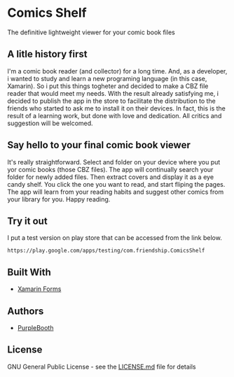 # Comics Shelf

The definitive lightweight viewer for your comic book files

## A litle history first

I'm a comic book reader (and collector) for a long time. And, as a developer, i wanted to study and learn a new programing language (in this case, Xamarin). So i put this things togheter and decided to make a CBZ file reader that would meet my needs. 
With the result already satisfying me, i decided to publish the app in the store to facilitate the distribution to the friends who started to ask me to install it on their devices. 
In fact, this is the result of a learning work, but done with love and dedication. All critics and suggestion will be welcomed. 

## Say hello to your final comic book viewer

It's really straightforward.
Select and folder on your device where you put yor comic books (those CBZ files).
The app will continually search your folder for newly added files.
Then extract covers and display it as a eye candy shelf.
You click the one you want to read, and start fliping the pages.
The app will learn from your reading habits and suggest other comics from your library for you.
Happy reading.

## Try it out

I put a test version on play store that can be accessed from the link below. 

```
https://play.google.com/apps/testing/com.friendship.ComicsShelf
```

## Built With

* [Xamarin Forms](https://docs.microsoft.com/pt-br/xamarin/xamarin-forms)

## Authors

* [PurpleBooth](https://github.com/LeversonCarlos)

## License

GNU General Public License - see the [LICENSE.md](LICENSE.md) file for details
